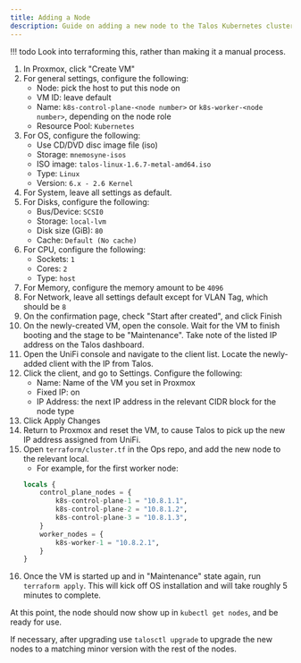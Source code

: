 ```yaml
---
title: Adding a Node
description: Guide on adding a new node to the Talos Kubernetes cluster.
---
```

!!! todo
    Look into terraforming this, rather than making it a manual process.

1. In Proxmox, click "Create VM"
2. For general settings, configure the following:
    - Node: pick the host to put this node on
    - VM ID: leave default
    - Name: `k8s-control-plane-<node number>` or `k8s-worker-<node number>`, depending on the node role
    - Resource Pool: `Kubernetes`
3. For OS, configure the following:
    - Use CD/DVD disc image file (iso)
    - Storage: `mnemosyne-isos`
    - ISO image: `talos-linux-1.6.7-metal-amd64.iso`
    - Type: `Linux`
    - Version: `6.x - 2.6 Kernel`
4. For System, leave all settings as default.
5. For Disks, configure the following:
    - Bus/Device: `SCSI0`
    - Storage: `local-lvm`
    - Disk size (GiB): `80`
    - Cache: `Default (No cache)`
6. For CPU, configure the following:
    - Sockets: `1`
    - Cores: `2`
    - Type: `host`
7. For Memory, configure the memory amount to be `4096`
8. For Network, leave all settings default except for VLAN Tag, which should be `8`
9. On the confirmation page, check "Start after created", and click Finish
10. On the newly-created VM, open the console. Wait for the VM to finish booting and the stage to be "Maintenance". Take note of the listed IP address on the Talos dashboard.
11. Open the UniFi console and navigate to the client list. Locate the newly-added client with the IP from Talos.
12. Click the client, and go to Settings. Configure the following:
    - Name: Name of the VM you set in Proxmox
    - Fixed IP: on
    - IP Address: the next IP address in the relevant CIDR block for the node type
13. Click Apply Changes
14. Return to Proxmox and reset the VM, to cause Talos to pick up the new IP address assigned from UniFi.
15. Open `terraform/cluster.tf` in the Ops repo, and add the new node to the relevant local.
    - For example, for the first worker node:
    ```terraform hl_lines="8"
    locals {
        control_plane_nodes = {
            k8s-control-plane-1 = "10.8.1.1",
            k8s-control-plane-2 = "10.8.1.2",
            k8s-control-plane-3 = "10.8.1.3",
        }
        worker_nodes = {
            k8s-worker-1 = "10.8.2.1",
        }
    }
    ```
16. Once the VM is started up and in "Maintenance" state again, run `terraform apply`. This will kick off OS installation and will take roughly 5 minutes to complete.

At this point, the node should now show up in `kubectl get nodes`, and be ready for use.

If necessary, after upgrading use `talosctl upgrade` to upgrade the new nodes to a matching minor version with the rest of the nodes.
